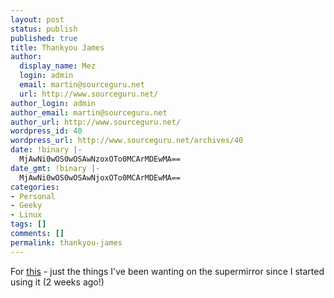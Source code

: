```yaml
---
layout: post
status: publish
published: true
title: Thankyou James
author:
  display_name: Mez
  login: admin
  email: martin@sourceguru.net
  url: http://www.sourceguru.net/
author_login: admin
author_email: martin@sourceguru.net
author_url: http://www.sourceguru.net/
wordpress_id: 40
wordpress_url: http://www.sourceguru.net/archives/40
date: !binary |-
  MjAwNi0wOS0wOSAwNzoxOTo0MCArMDEwMA==
date_gmt: !binary |-
  MjAwNi0wOS0wOSAwNjoxOTo0MCArMDEwMA==
categories:
- Personal
- Geeky
- Linux
tags: []
comments: []
permalink: thankyou-james
---
```

<p>For <a href="http://blogs.gnome.org/view/jamesh/2006/09/06/0">this</a> - just the things I've been wanting on the supermirror since I started using it (2 weeks ago!)</p>
